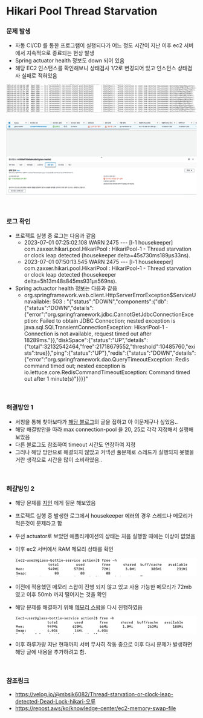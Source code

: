 # Hikari Pool Thread Starvation

### 문제 발생
- 자동 CI/CD 를 통한 프로그램이 실행되다가 어느 정도 시간이 지난 이후 ec2 서버에서 지속적으로 종료되는 현상 발생
- Spring actuator health 정보도 down 되어 있음
- 해당 EC2 인스턴스를 확인해보니 상태검사 1/2로 변경되어 있고 인스턴스 상태검사 실패로 적혀있음

![Thread Starvation2](img/thread-starvation2.png)

![Thread Starvation](img/thread-starvation.png)

<br>

### 로그 확인
- 프로젝트 실행 중 로그는 다음과 같음
    - 2023-07-01 07:25:02.108  WARN 2475 --- [l-1 housekeeper] com.zaxxer.hikari.pool.HikariPool        : HikariPool-1 - Thread starvation or clock leap detected (housekeeper delta=45s730ms189µs33ns).
    - 2023-07-01 07:50:13.545  WARN 2475 --- [l-1 housekeeper] com.zaxxer.hikari.pool.HikariPool        : HikariPool-1 - Thread starvation or clock leap detected (housekeeper delta=5h13m48s845ms931µs569ns).
- Spring actuactor health 정보는 다음과 같음
    - org.springframework.web.client.HttpServerErrorException$ServiceUnavailable: 503 : "{"status":"DOWN","components":{"db":{"status":"DOWN","details":{"error":"org.springframework.jdbc.CannotGetJdbcConnectionException: Failed to obtain JDBC Connection; nested exception is java.sql.SQLTransientConnectionException: HikariPool-1 - Connection is not available, request timed out after 18289ms."}},"diskSpace":{"status":"UP","details":{"total":32132542464,"free":21718679552,"threshold":10485760,"exists":true}},"ping":{"status":"UP"},"redis":{"status":"DOWN","details":{"error":"org.springframework.dao.QueryTimeoutException: Redis command timed out; nested exception is io.lettuce.core.RedisCommandTimeoutException: Command timed out after 1 minute(s)"}}}}"

<br>

### 해결방안 1
- 서칭을 통해 찾아보다가 [해당 블로그](https://velog.io/@mbsik6082/Thread-starvation-or-clock-leap-detected-Dead-Lock-hikari-오류)의 글을 접하고 아 이문제구나 싶었음..
- 해당 해결방안을 따라 max connection-pool 을 20, 25로 각각 지정해서 실행해 보았음
- 다른 블로그도 참조하여 timeout 시간도 연장하여 지정
- 그러나 해당 방안으로 해결되지 않았고 커넥션 풀문제로 스레드가 실행되지 못했을 거란 생각으로 시간을 많이 소비하였음..

<br>

### 헤걀빙인 2
- 해당 문제를 [지인](https://github.com/DongGeon0908) 에게 질문 해보았음
- 프로젝트 실행 중 발생한 로그에서 housekeeper 에러의 경우 스레드나 메모리가 적은것이 문제라고 함
- 우선 actuator로 보았던 애플리케이션의 상태는 처음 실행할 때에는 이상이 없었음
- 이후 ec2 서버에서 RAM 메모리 상태를 확인

    ![ec2 RAM memory](img/ec2_RAM_memory.png)

- 이전에 적용했던 메모리 스왑이 진행 되지 않고 있고 사용 가능한 메모리가 72mb 였고 이후 50mb 까지 떨어지는 것을 확인
- 해당 문제를 해결하기 위해 [메모리 스왑](https://github.com/InJun2/TIL/blob/main/Stack/Error/EC2_Memory_Shortage.md)을 다시 진행하였음

    ![ec2 RAM memory2](img/ec2_RAM_memory2.png)

- 이후 하루가량 지난 현재까지 서버 무사히 작동 중으로 이후 다시 문제가 발생하면 해당 글에 내용을 추가하려고 함.

<br>

### 참조링크
- https://velog.io/@mbsik6082/Thread-starvation-or-clock-leap-detected-Dead-Lock-hikari-오류
- https://repost.aws/ko/knowledge-center/ec2-memory-swap-file